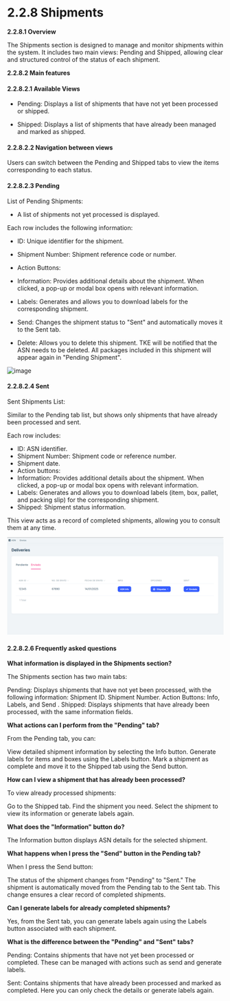 # 2.2.8 Shipments

**2.2.8.1 Overview**

The Shipments section is designed to manage and monitor shipments within the system. It includes two main views: Pending and Shipped, allowing clear and structured control of the status of each shipment.

**2.2.8.2 Main features**

#### 2.2.8.2.1 Available Views

- Pending: Displays a list of shipments that have not yet been processed or shipped.

- Shipped: Displays a list of shipments that have already been managed and marked as shipped.

#### 2.2.8.2.2 Navigation between views

Users can switch between the Pending and Shipped tabs to view the items corresponding to each status.

#### 2.2.8.2.3 Pending

List of Pending Shipments:

- A list of shipments not yet processed is displayed.

Each row includes the following information:

- ID: Unique identifier for the shipment.
- Shipment Number: Shipment reference code or number.
- Action Buttons:

- Information: Provides additional details about the shipment. When clicked, a pop-up or modal box opens with relevant information.
- Labels: Generates and allows you to download labels for the corresponding shipment.
- Send: Changes the shipment status to "Sent" and automatically moves it to the Sent tab.
- Delete: Allows you to delete this shipment. TKE will be notified that the ASN needs to be deleted. All packages included in this shipment will appear again in "Pending Shipment".

![image](images/imagendeWord.png)

#### 2.2.8.2.4 Sent

Sent Shipments List:

Similar to the Pending tab list, but shows only shipments that have already been processed and sent.

Each row includes:

- ID: ASN identifier.
- Shipment Number: Shipment code or reference number.
- Shipment date.
- Action buttons:
- Information: Provides additional details about the shipment. When clicked, a pop-up or modal box opens with relevant information.
- Labels: Generates and allows you to download labels (item, box, pallet, and packing slip) for the corresponding shipment.
- Shipped: Shipment status information.

This view acts as a record of completed shipments, allowing you to consult them at any time.

![image](images/listEnvyEnvy.png)

#### 2.2.8.2.6 Frequently asked questions

<b>What information is displayed in the Shipments section?</b>

The Shipments section has two main tabs:

Pending: Displays shipments that have not yet been processed, with the following information:
Shipment ID.
Shipment Number.
Action Buttons: Info, Labels, and Send .
Shipped: Displays shipments that have already been processed, with the same information fields.

<b>What actions can I perform from the "Pending" tab?</b>

From the Pending tab, you can:

View detailed shipment information by selecting the Info button.
Generate labels for items and boxes using the Labels button.
Mark a shipment as complete and move it to the Shipped tab using the Send button.

<b>How can I view a shipment that has already been processed?</b>

To view already processed shipments:

Go to the Shipped tab.
Find the shipment you need.
Select the shipment to view its information or generate labels again.

<b>What does the "Information" button do?</b>

The Information button displays ASN details for the selected shipment.

<b>What happens when I press the "Send" button in the Pending tab?</b>

When I press the Send button:

The status of the shipment changes from "Pending" to "Sent."
The shipment is automatically moved from the Pending tab to the Sent tab.
This change ensures a clear record of completed shipments.

<b>Can I generate labels for already completed shipments?</b>

Yes, from the Sent tab, you can generate labels again using the Labels button associated with each shipment.

<b>What is the difference between the "Pending" and "Sent" tabs?</b>

Pending: Contains shipments that have not yet been processed or completed. These can be managed with actions such as send and generate labels.

Sent: Contains shipments that have already been processed and marked as completed. Here you can only check the details or generate labels again.